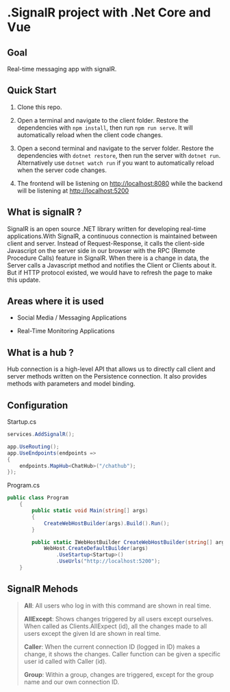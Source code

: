 # .SignalR project with .Net Core and Vue


## Goal

Real-time messaging app with signalR.


## Quick Start

1. Clone this repo.

2. Open a terminal and navigate to the client folder. Restore the dependencies with `npm install`, then run `npm run serve`. It will automatically reload when the client code changes.

3. Open a second terminal and navigate to the server folder. Restore the dependencies with `dotnet restore`, then run the server with `dotnet run`. Alternatively use `dotnet watch run` if you want to automatically reload when the server code changes.

4. The frontend will be listening on [http://localhost:8080](http://localhost:8080/) while the backend will be listening at [http://localhost:5200](http://localhost:5100/)

## 


## What is signalR ?

SignalR is an open source .NET library written for developing real-time applications.With SignalR, a continuous connection is maintained between client and server. Instead of Request-Response, it calls the client-side Javascript on the server side in our browser with the RPC (Remote Procedure Calls) feature in SignalR. When there is a change in data, the Server calls a Javascript method and notifies the Client or Clients about it. But if HTTP protocol existed, we would have to refresh the page to make this update.



## Areas where it is used

- Social Media / Messaging Applications

- Real-Time Monitoring Applications
  
  

## What is a hub ?

Hub connection is a high-level API that allows us to directly call client and server methods written on the Persistence connection. It also provides methods with parameters and model binding.



## Configuration

Startup.cs

```c#
services.AddSignalR();
```

```c#
app.UseRouting();
app.UseEndpoints(endpoints =>
{
    endpoints.MapHub<ChatHub>("/chathub");
});
```

Program.cs

```c#
public class Program
    {
        public static void Main(string[] args)
        {
            CreateWebHostBuilder(args).Build().Run();
        }

        public static IWebHostBuilder CreateWebHostBuilder(string[] args) =>
            WebHost.CreateDefaultBuilder(args)
                .UseStartup<Startup>()
                .UseUrls("http://localhost:5200");
    }
```




## SignalR Mehods

> **All**: All users who log in with this command are shown in real time.
> 
> **AllExcept**: Shows changes triggered by all users except ourselves. When called as Clients.AllExpect (id), all the changes made to all users except the given Id are shown in real time.
> 
> **Caller**: When the current connection ID (logged in ID) makes a change, it shows the changes. Caller function can be given a specific user id called with Caller (id).
> 
> **Group**: Within a group, changes are triggered, except for the group name and our own connection ID.
